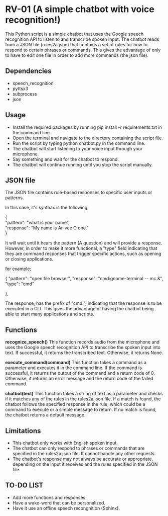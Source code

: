 # RV-01 (A simple chatbot with voice recognition!)
This Python script is a simple chatbot that uses the Google speech recognition API to listen to and transcribe spoken input. The chatbot reads from a JSON file (rules2a.json) that contains a set of rules for how to respond to certain phrases or commands. This gives the advantage of only to have to edit one file in order to add more commands (the json file).

## Dependencies
 * speech_recognition
 * pyttsx3
 * subprocess
 * json

## Usage
* Install the required packages by running pip install -r requirements.txt in the command line.
* Open the terminal and navigate to the directory containing the script file.
* Run the script by typing python chatbot.py in the command line.
* The chatbot will start listening to your voice input through your microphone.
* Say something and wait for the chatbot to respond.
* The chatbot will continue running until you stop the script manually.

## JSON file


The JSON file contains rule-based responses to specific user inputs or patterns. 

In this case, it's synthax is the following;

{    
    "pattern": "what is your name",    
    "response": "My name is Ar-vee O one."  
}

It will wait until it hears the pattern (A question) and will provide a response. However, in order to make it more functional, a "type" field indicating that they are command responses that trigger specific actions, such as opening or closing applications.

for example;

{
    "pattern": "open file browser",
    "response": "cmd:gnome-terminal -- mc &",
    "type": "cmd"
    
},

The response, has the prefix of "cmd:", indicating that the response is to be executed in a CLI. This gives the advantage of having the chatbot being able to start many applications and scripts.


## Functions
**recognize_speech()**
This function records audio from the microphone and uses the Google speech recognition API to transcribe the spoken input into text. If successful, it returns the transcribed text. Otherwise, it returns None.

**execute_command(command)**
This function takes a command as a parameter and executes it in the command line. If the command is successful, it returns the output of the command and a return code of 0. Otherwise, it returns an error message and the return code of the failed command.

**chatbot(text)**
This function takes a string of text as a parameter and checks if it matches any of the rules in the rules2a.json file. If a match is found, the chatbot follows the specified response in the rule, which could be a command to execute or a simple message to return. If no match is found, the chatbot returns a default message.

## Limitations
* This chatbot only works with English spoken input.
* The chatbot can only respond to phrases or commands that are specified in the rules2a.json file. It cannot handle any other requests.
* The chatbot's response may not always be accurate or appropriate, depending on the input it receives and the rules specified in the JSON file.

## TO-DO LIST
* Add more functions and responses.
* Have a wake-word that can be personalized.
* Have it use an offline speech recongnition (Sphinx).
